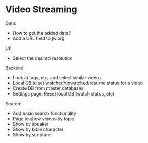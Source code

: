 # Video Streaming

Data:
* How to get the added date?
* Add a URL field to jw.org

UI:
* Select the desired resolution

Backend:
* Look at tags, etc, and select similar videos
* Local DB to set watched/unwatched/resume status for a video
* Create DB from master databases
* Settings page: Reset local DB (watch status, etc)

Search:
* Add basic search functionality
* Page to show videos by topic
* Show by speaker
* Show by bible character
* Show by scripture
